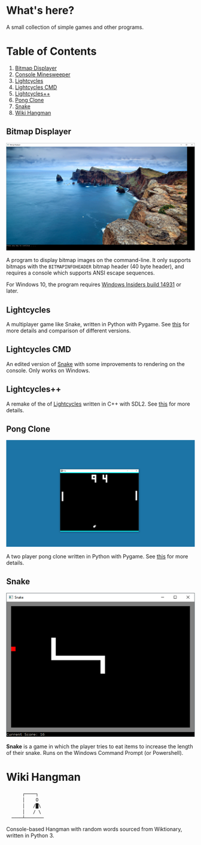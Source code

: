 # What's here?
A small collection of simple games and other programs.

# Table of Contents
1. [Bitmap Displayer](#bitmap-displayer)
1. [Console Minesweeper](#console-minesweeper)
1. [Lightcycles](#lightcycles)
1. [Lightcycles CMD](#lightcycles-cmd)
1. [Lightcycles++](#lightcyclesplusplus)
1. [Pong Clone](#pong-clone)
1. [Snake](#snake-cmd)
1. [Wiki Hangman](#wiki-hangman)



## Bitmap Displayer <a name="bitmap-displayer"></a>
![Bitmap Displayer](/.screenshots/BitmapDisplayer1.png?raw=true "Bitmap Displayer")

A program to display bitmap images on the command-line. 
It only supports bitmaps with the `BITMAPINFOHEADER` bitmap header (40 byte header), and requires a console
which supports ANSI escape sequences.

For Windows 10, the program requires
[Windows Insiders build 14931](https://blogs.msdn.microsoft.com/commandline/2016/09/22/24-bit-color-in-the-windows-console/)
or later.

## Lightcycles <a name="lightcycles"></a>

A multiplayer game like Snake, written in Python with Pygame. See [this][lightcycles-collection]
for more details and comparison of different versions.

## Lightcycles CMD <a name="lightcycles-cmd"></a>

An edited version of [Snake](#snake-cmd) with some improvements to rendering on the console.
Only works on Windows.

## Lightcycles++ <a name="lightcyclesplusplus"></a>

A remake of the of [Lightcycles](#kightcycles) written in C++ with SDL2. See [this][lightcycles-collection] for more details.

## Pong Clone <a name="pong-clone"></a>

![Pong Clone](/.screenshots/PongClone2.png?raw=true "Pong Clone")

A two player pong clone written in Python with Pygame. See [this](../master/.docs/Pong%20Help.md) for more details.

## Snake <a name="snake-cmd"></a>
![Snake](/.screenshots/Snake1.png?raw=true "Snake")

**Snake** is a game in which the player tries to eat items to increase the length of their snake.
Runs on the Windows Command Prompt  (or Powershell).


# Wiki Hangman <a name="wiki-hangman"></a>

```
      ┌────┐ 
      │    O 
      │   /█\ 
      │   / \ 
  ────┴─────── 
```
Console-based Hangman with random words sourced from Wiktionary, written in Python 3.




[lightcycles-collection]:../master/.docs/Lightcycles%20Collection.md
